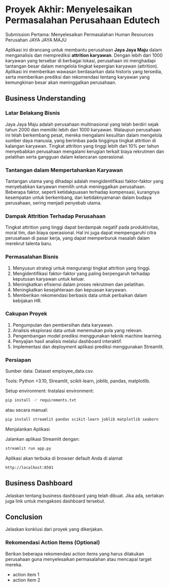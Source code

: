 # Proyek Akhir: Menyelesaikan Permasalahan Perusahaan Edutech
Submission Pertama: Menyelesaikan Permasalahan Human Resources Perusahan JAYA JAYA MAJU

Aplikasi ini dirancang untuk membantu perusahaan **Jaya Jaya Maju** dalam menganalisis dan memprediksi **attrition karyawan**. Dengan lebih dari 1000 karyawan yang tersebar di berbagai lokasi, perusahaan ini menghadapi tantangan besar dalam mengelola tingkat kepergian karyawan (attrition). Aplikasi ini memberikan wawasan berdasarkan data historis yang tersedia, serta memberikan prediksi dan rekomendasi tentang karyawan yang kemungkinan besar akan meninggalkan perusahaan.

## Business Understanding

### Latar Belakang Bisnis
Jaya Jaya Maju adalah perusahaan multinasional yang telah berdiri sejak tahun 2000 dan memiliki lebih dari 1000 karyawan. Walaupun perusahaan ini telah berkembang pesat, mereka mengalami kesulitan dalam mengelola sumber daya manusia, yang berimbas pada tingginya tingkat attrition di kalangan karyawan. Tingkat attrition yang tinggi lebih dari 10% per tahun menyebabkan perusahaan mengalami kerugian terkait biaya rekrutmen dan pelatihan serta gangguan dalam kelancaran operasional.

### Tantangan dalam Mempertahankan Karyawan
Tantangan utama yang dihadapi adalah mengidentifikasi faktor-faktor yang menyebabkan karyawan memilih untuk meninggalkan perusahaan. Beberapa faktor, seperti ketidakpuasan terhadap kompensasi, kurangnya kesempatan untuk berkembang, dan ketidaknyamanan dalam budaya perusahaan, sering menjadi penyebab utama.

### Dampak Attrition Terhadap Perusahaan
Tingkat attrition yang tinggi dapat berdampak negatif pada produktivitas, moral tim, dan biaya operasional. Hal ini juga dapat mempengaruhi citra perusahaan di pasar kerja, yang dapat memperburuk masalah dalam merekrut talenta baru.

### Permasalahan Bisnis

1. Menyusun strategi untuk mengurangi tingkat attrition yang tinggi.
2. Mengidentifikasi faktor-faktor yang paling berpengaruh terhadap keputusan karyawan untuk keluar.
3. Meningkatkan efisiensi dalam proses rekrutmen dan pelatihan.
4. Meningkatkan kesejahteraan dan kepuasan karyawan.
5. Memberikan rekomendasi berbasis data untuk perbaikan dalam kebijakan HR.

### Cakupan Proyek

1. Pengumpulan dan pembersihan data karyawan.
2. Analisis eksplorasi data untuk menemukan pola yang relevan.
3. Pengembangan model prediksi menggunakan teknik machine learning.
4. Penyajian hasil analisis melalui dashboard interaktif.
5. Implementasi dan deployment aplikasi prediksi menggunakan Streamlit.

### Persiapan

Sumber data: Dataset employee_data.csv.

Tools: Python >3.10, Streamlit, scikit-learn, joblib, pandas, matplotlib.

Setup environment:
Instalasi environment:
```bash
pip install -r requirements.txt
```
atau secara manual:
```bash
pip install streamlit pandas scikit-learn joblib matplotlib seaborn
```
Menjalankan Aplikasi

Jalankan aplikasi Streamlit dengan:
```bash
streamlit run app.py
```
Aplikasi akan terbuka di browser default Anda di alamat
```
http://localhost:8501
```
## Business Dashboard

Jelaskan tentang business dashboard yang telah dibuat. Jika ada, sertakan juga link untuk mengakses dashboard tersebut.

## Conclusion

Jelaskan konklusi dari proyek yang dikerjakan.

### Rekomendasi Action Items (Optional)

Berikan beberapa rekomendasi action items yang harus dilakukan perusahaan guna menyelesaikan permasalahan atau mencapai target mereka.

- action item 1
- action item 2

